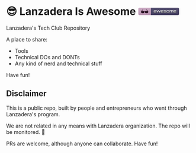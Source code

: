 # 😎 Lanzadera Is Awesome ![awesome](image.png)
Lanzadera's Tech Club Repository

A place to share:
* Tools
* Technical DOs and DONTs 
* Any kind of nerd and technical stuff

Have fun! 

## Disclaimer
This is a public repo, built by people and entrepreneurs who went through Lanzadera's program.

We are not related in any means with Lanzadera organization.
The repo will be monitored. 🔭

PRs are welcome, although anyone can collaborate.
Have fun!
